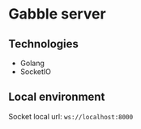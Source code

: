 # Gabble server
## Technologies
- Golang
- SocketIO

## Local environment
Socket local url: `ws://localhost:8000`
